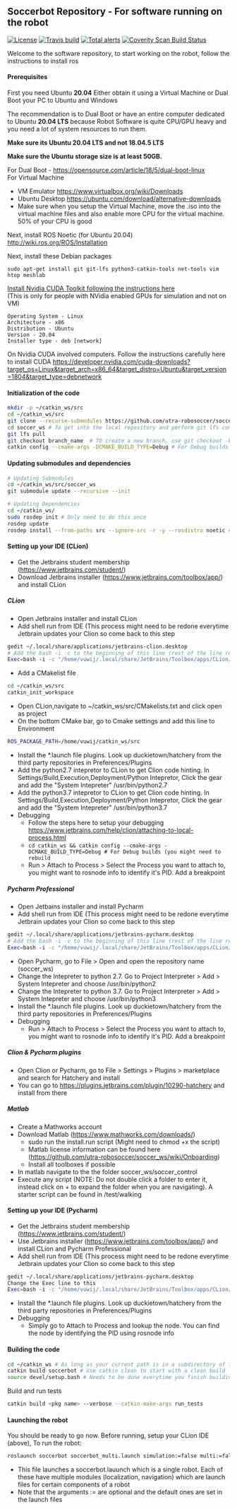 ## Soccerbot Repository - For software running on the robot
[![License](https://img.shields.io/badge/License-BSD%203--Clause-blue.svg)](https://opensource.org/licenses/BSD-3-Clause)
[![Travis build](https://travis-ci.org/utra-robosoccer/soccer_ws.svg?branch=master)](https://travis-ci.org/utra-robosoccer/soccer_ws)
[![Total alerts](https://img.shields.io/lgtm/alerts/g/utra-robosoccer/soccer_ws.svg?logo=lgtm&logoWidth=18)](https://lgtm.com/projects/g/utra-robosoccer/soccer_ws/alerts/)
[![Coverity Scan Build Status](https://scan.coverity.com/projects/utra-robosoccer-soccer_ws/badge.svg)](https://scan.coverity.com/projects/utra-robosoccer-soccer_ws)

Welcome to the software repository, to start working on the robot, follow the instructions to install ros

#### Prerequisites
First you need Ubuntu **20.04** Either obtain it using a Virtual Machine or Dual Boot your PC to Ubuntu and Windows  

The recommendation is to Dual Boot or have an entire computer dedicated to Ubuntu **20.04 LTS** because Robot Software is quite CPU/GPU heavy and you need a lot of system resources to run them.

**Make sure its Ubuntu 20.04 LTS and not 18.04.5 LTS** 

**Make sure the Ubuntu storage size is at least 50GB.**


For Dual Boot - https://opensource.com/article/18/5/dual-boot-linux  
For Virtual Machine
- VM Emulator https://www.virtualbox.org/wiki/Downloads
- Ubuntu Desktop https://ubuntu.com/download/alternative-downloads
- Make sure when you setup the Virtual Machine, move the .iso into the virtual machine files and also enable more CPU for the virtual machine. 50% of your CPU is good

Next, install ROS Noetic (for Ubuntu 20.04)
http://wiki.ros.org/ROS/Installation

Next, install these Debian packages
```
sudo apt-get install git git-lfs python3-catkin-tools net-tools vim htop meshlab
```

[Install Nvidia CUDA Toolkit following the instructions here](https://developer.nvidia.com/cuda-downloads?target_os=Linux&target_arch=x86_64&target_distro=Ubuntu&target_version=1804&target_type=debnetwork)  
(This is only for people with NVidia enabled GPUs for simulation and not on VM)
```
Operating System - Linux  
Architecture - x86  
Distribution - Ubuntu  
Version - 20.04  
Installer type - deb [network]  
```

On Nvidia CUDA involved computers. Follow the instructions carefully here to install CUDA
https://developer.nvidia.com/cuda-downloads?target_os=Linux&target_arch=x86_64&target_distro=Ubuntu&target_version=1804&target_type=debnetwork

#### Initialization of the code
```bash
mkdir -p ~/catkin_ws/src
cd ~/catkin_ws/src
git clone --recurse-submodules https://github.com/utra-robosoccer/soccer_ws #  To clone the repository
cd soccer_ws # To get into the local repository and perform git lfs commands
git lfs pull
git checkout branch_name  # TO create a new branch, use git checkout -b initials_branchname
catkin config --cmake-args -DCMAKE_BUILD_TYPE=Debug # For Debug builds
```
#### Updating submodules and dependencies
```bash
# Updating Submodules
cd ~/catkin_ws/src/soccer_ws
git submodule update --recursive --init

# Updating Dependencies
cd ~/catkin_ws/
sudo rosdep init # Only need to do this once
rosdep update
rosdep install --from-paths src --ignore-src -r -y --rosdistro noetic # To install all dependencies (use correct ROS distro version), add --os ubuntu:xenial if your linux is based on it but has different distro name and version. Ubuntu 16.04 uses kinetic instead of melodic. For Jetson TX2 use kinetic.
```

#### Setting up your IDE (CLion)
- Get the Jetbrains student membership (https://www.jetbrains.com/student/)
- Download Jetbrains installer (https://www.jetbrains.com/toolbox/app/) and install CLion

##### CLion
- Open Jetbrains installer and install CLion
- Add shell run from IDE (This process might need to be redone everytime Jetbrain updates your Clion so come back to this step
```bash
gedit ~/.local/share/applications/jetbrains-clion.desktop
# Add the bash -i -c to the beginning of this line (rest of the line remain the same)
Exec=bash -i -c "/home/vuwij/.local/share/JetBrains/Toolbox/apps/CLion/ch-0/192.7142.39/bin/clion.sh" %f
```
- Add a CMakelist file
```bash
cd ~/catkin_ws/src
catkin_init_workspace
```
- Open CLion,navigate to ~/catkin_ws/src/CMakelists.txt and click open as project
- On the bottom CMake bar, go to Cmake settings and add this line to Environment
```bash
ROS_PACKAGE_PATH=/home/vuwij/catkin_ws/src
```
- Install the *.launch file plugins. Look up duckietown/hatchery from the third party repositories in Preferences/Plugins
- Add the python2.7 intepretor to CLion to get Clion code hinting. In Settings/Build,Execution,Deployment/Python Intepretor, Click the gear and add the "System Intepreter" /usr/bin/python2.7
- Add the python3.7 intepretor to CLion to get Clion code hinting. In Settings/Build,Execution,Deployment/Python Intepretor, Click the gear and add the "System Intepreter" /usr/bin/python3.7
- Debugging
  - Follow the steps here to setup your debugging https://www.jetbrains.com/help/clion/attaching-to-local-process.html
  - ```cd catkin_ws && catkin config --cmake-args -DCMAKE_BUILD_TYPE=Debug # For Debug builds (you might need to rebuild```
  - Run > Attach to Process > Select the Process you want to attach to, you might want to rosnode info <node> to identify it's PID. Add a breakpoint

##### Pycharm Professional
- Open Jetbains installer and install Pycharm
- Add shell run from IDE (This process might need to be redone everytime Jetbrain updates your Clion so come back to this step
```bash
gedit ~/.local/share/applications/jetbrains-pycharm.desktop
# Add the bash -i -c to the beginning of this line (rest of the line remain the same)
Exec=bash -i -c "/home/vuwij/.local/share/JetBrains/Toolbox/apps/CLion/ch-0/192.7142.39/bin/clion.sh" %f
```
- Open Pycharm, go to File > Open and open the repository name (soccer_ws)
- Change the Intepreter to python 2.7. Go to Project Interpreter > Add > System Intepreter and choose /usr/bin/python2
- Change the Intepreter to python 3.7. Go to Project Interpreter > Add > System Intepreter and choose /usr/bin/python3
- Install the *.launch file plugins. Look up duckietown/hatchery from the third party repositories in Preferences/Plugins
- Debugging
  - Run > Attach to Process > Select the Process you want to attach to, you might want to rosnode info <node> to identify it's PID. Add a breakpoint

##### Clion & Pycharm plugins
- Open Clion or Pycharm, go to File > Settings > Plugins > marketplace and search for Hatchery and install
- You can go to https://plugins.jetbrains.com/plugin/10290-hatchery and install from there

##### Matlab
- Create a Mathworks account
- Download Matlab (https://www.mathworks.com/downloads/)
  - sudo run the install.run script (Might need to chmod +x the script)
  - Matlab license information can be found here (https://github.com/utra-robosoccer/soccer_ws/wiki/Onboarding)
  - Install all toolboxes if possible
- In matlab navigate to the the folder soccer_ws/soccer_control
- Execute any script (NOTE: Do not double click a folder to enter it, instead click on + to expand the folder when you are navigating). A starter script can be found in /test/walking

#### Setting up your IDE (Pycharm)
- Get the Jetbrains student membership (https://www.jetbrains.com/student/)
- Use Jetbrains installer (https://www.jetbrains.com/toolbox/app/) and install CLion and Pycharm Professional
- Add shell run from IDE (This process might need to be redone everytime Jetbrain updates your Clion so come back to this step
```bash
gedit ~/.local/share/applications/jetbrains-pycharm.desktop
Change the Exec line to this 
Exec=bash -i -c "/home/vuwij/.local/share/JetBrains/Toolbox/apps/CLion/ch-0/192.7142.39/bin/clion.sh" %f
```
- Install the *.launch file plugins. Look up duckietown/hatchery from the third party repositories in Preferences/Plugins
- Debugging
  - Simply go to Attach to Process and lookup the node. You can find the node by identifying the PID using rosnode info
#### Building the code
```bash
cd ~/catkin_ws # As long as your current path is in a subdirectory of this folder
catkin build soccerbot # Use catkin clean to start with a clean build
source devel/setup.bash # Needs to be done everytime you finish building a new package
```

Build and run tests
```bash
catkin build <pkg name> --verbose --catkin-make-args run_tests
```

#### Launching the robot
You should be ready to go now. Before running, setup your CLion IDE (above),  To run the robot:

```bash
roslaunch soccerbot soccerbot_multi.launch simulation:=false multi:=false
```
- This file launches a soccerbot.lauunch which is a single robot. Each of these have multiple modules (localization, navigation) which are launch files for certain components of a robot
- Note that the arguments := are optional and the default ones are set in the launch files
